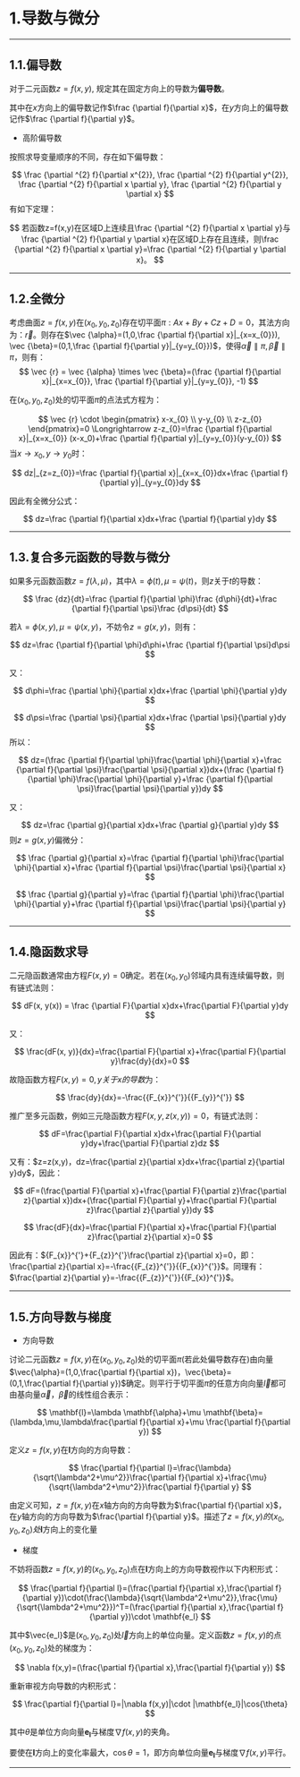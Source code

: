 # **1.导数与微分**

---

## **1.1.偏导数**

对于二元函数$z=f(x,y)$, 规定其在固定方向上的导数为**偏导数**。

其中在$x$方向上的偏导数记作$\frac {\partial f}{\partial x}$，在$y$方向上的偏导数记作$\frac {\partial f}{\partial y}$。

-  高阶偏导数

按照求导变量顺序的不同，存在如下偏导数：

$$
\frac {\partial ^{2} f}{\partial x^{2}}, \frac {\partial ^{2} f}{\partial y^{2}}, \frac {\partial ^{2} f}{\partial x \partial y}, \frac {\partial ^{2} f}{\partial y \partial x}
$$
有如下定理：

$$
若函数z=f(x,y)在区域D上连续且\frac {\partial ^{2} f}{\partial x \partial y}与\frac {\partial ^{2} f}{\partial y \partial x}在区域D上存在且连续，则\frac {\partial ^{2} f}{\partial x \partial y}=\frac {\partial ^{2} f}{\partial y \partial x}。
$$

---

## **1.2.全微分**

考虑曲面$z=f(x,y)$在$(x_{0}, y_{0}, z_{0})$存在切平面$\pi :Ax+By+Cz+D=0$，其法方向为：$\vec {r}$。则存在$\vec {\alpha}=(1,0,\frac {\partial f}{\partial x}|_{x=x_{0}}), \vec {\beta}=(0,1,\frac {\partial f}{\partial y}|_{y=y_{0}})$，使得$\vec {\alpha} \parallel \pi, \vec {\beta} \parallel \pi$，则有：
$$
\vec {r} = \vec {\alpha} \times \vec {\beta}=(\frac {\partial f}{\partial x}|_{x=x_{0}}, \frac {\partial f}{\partial y}|_{y=y_{0}}, -1)
$$

在$(x_{0}, y_{0}, z_{0})$处的切平面$\pi$的点法式方程为：

$$
\vec {r} \cdot
\begin{pmatrix}
x-x_{0} \\
y-y_{0} \\
z-z_{0}
\end{pmatrix}=0 \Longrightarrow z-z_{0}=\frac {\partial f}{\partial x}|_{x=x_{0}} (x-x_0)+\frac {\partial f}{\partial y}|_{y=y_{0}}(y-y_{0})
$$
当$x \to x_{0}, y \to y_{0}$时：

$$
dz|_{z=z_{0}}=\frac {\partial f}{\partial x}|_{x=x_{0}}dx+\frac {\partial f}{\partial y}|_{y=y_{0}}dy
$$

因此有全微分公式：

$$
dz=\frac {\partial f}{\partial x}dx+\frac {\partial f}{\partial y}dy
$$

---

## **1.3.复合多元函数的导数与微分**

如果多元函数函数$z=f(\lambda , \mu)$，其中$\lambda=\phi(t), \mu=\psi(t)$，则$z$关于$t$的导数：

$$
\frac {dz}{dt}=\frac {\partial f}{\partial \phi}\frac {d\phi}{dt}+\frac {\partial f}{\partial \psi}\frac {d\psi}{dt}
$$

若$\lambda=\phi(x, y), \mu=\psi(x, y)$，不妨令$z=g(x, y)$，则有：

$$
dz=\frac {\partial f}{\partial \phi}d\phi+\frac {\partial f}{\partial \psi}d\psi
$$

又：

$$
d\phi=\frac {\partial \phi}{\partial x}dx+\frac {\partial \phi}{\partial y}dy
$$

$$
d\psi=\frac {\partial \psi}{\partial x}dx+\frac {\partial \psi}{\partial y}dy
$$
所以：

$$
dz=(\frac {\partial f}{\partial \phi}\frac{\partial \phi}{\partial x}+\frac {\partial f}{\partial \psi}\frac{\partial \psi}{\partial x})dx+(\frac {\partial f}{\partial \phi}\frac{\partial \phi}{\partial y}+\frac {\partial f}{\partial \psi}\frac{\partial \psi}{\partial y})dy
$$

又：

$$
dz=\frac {\partial g}{\partial x}dx+\frac {\partial g}{\partial y}dy
$$
则$z=g(x, y)$偏微分：

$$
\frac {\partial g}{\partial x}=\frac {\partial f}{\partial \phi}\frac{\partial \phi}{\partial x}+\frac {\partial f}{\partial \psi}\frac{\partial \psi}{\partial x}
$$

$$
\frac {\partial g}{\partial y}=\frac {\partial f}{\partial \phi}\frac{\partial \phi}{\partial y}+\frac {\partial f}{\partial \psi}\frac{\partial \psi}{\partial y}
$$

---


## **1.4.隐函数求导**

二元隐函数通常由方程$F(x, y)=0$确定。若在$(x_{0}, y_{0})$邻域内具有连续偏导数，则有链式法则：

$$
dF(x, y(x)) = \frac {\partial F}{\partial x}dx+\frac{\partial F}{\partial y}dy
$$

又：

$$
\frac{dF(x, y)}{dx}=\frac{\partial F}{\partial x}+\frac{\partial F}{\partial y}\frac{dy}{dx}=0
$$

故隐函数方程$F(x, y)=0, y关于x的导数$为：

$$
\frac{dy}{dx}=-\frac{{F_{x}}^{'}}{{F_{y}}^{'}}
$$

推广至多元函数，例如三元隐函数方程$F(x, y, z(x, y))=0$，有链式法则：

$$
dF=\frac{\partial F}{\partial x}dx+\frac{\partial F}{\partial y}dy+\frac{\partial F}{\partial z}dz
$$

又有：$z=z(x,y)，dz=\frac{\partial z}{\partial x}dx+\frac{\partial z}{\partial y}dy$，因此：

$$
dF=(\frac{\partial F}{\partial x}+\frac{\partial F}{\partial z}\frac{\partial z}{\partial x})dx+(\frac{\partial F}{\partial y}+\frac{\partial F}{\partial z}\frac{\partial z}{\partial y})dy
$$

$$
           \frac{dF}{dx}=\frac{\partial F}{\partial x}+\frac{\partial F}{\partial z}\frac{\partial z}{\partial x}=0
$$

因此有：${F_{x}}^{'}+{F_{z}}^{'}\frac{\partial z}{\partial x}=0，即：\frac{\partial z}{\partial x}=-\frac{{F_{z}}^{'}}{{F_{x}}^{'}}$。同理有：$\frac{\partial z}{\partial y}=-\frac{{F_{z}}^{'}}{{F_{x}}^{'}}$。

---

## **1.5.方向导数与梯度**

- 方向导数

讨论二元函数$z=f(x,y)$在$(x_0,y_0,z_0)$处的切平面$\pi$(若此处偏导数存在)由向量$\vec{\alpha}=(1,0,\frac{\partial f}{\partial x})，\vec{\beta}=(0,1,\frac{\partial f}{\partial y})$确定。则平行于切平面$\pi$的任意方向向量$\vec{l}$都可由基向量$\vec{\alpha}，\vec{\beta}$的线性组合表示：

$$
\mathbf{l}=\lambda \mathbf{\alpha}+\mu \mathbf{\beta}=(\lambda,\mu,\lambda\frac{\partial f}{\partial x}+\mu \frac{\partial f}{\partial y})
$$

定义$z=f(x,y)$在$\mathbf{l}$方向的方向导数：

$$
\frac{\partial f}{\partial l}=\frac{\lambda}{\sqrt{\lambda^2+\mu^2}}\frac{\partial f}{\partial x}+\frac{\mu}{\sqrt{\lambda^2+\mu^2}}\frac{\partial f}{\partial y}
$$

由定义可知，$z=f(x,y)$在$x$轴方向的方向导数为$\frac{\partial f}{\partial x}$，在$y$轴方向的方向导数为$\frac{\partial f}{\partial y}$。描述了$z=f(x,y)的(x_0,y_0,z_0)处\mathbf{l}$方向上的变化量


- 梯度

不妨将函数$z=f(x,y)$的$(x_0,y_0,z_0)$点在$\mathbf{l}$方向上的方向导数视作以下内积形式：

$$
\frac{\partial f}{\partial l}=(\frac{\partial f}{\partial x},\frac{\partial f}{\partial y})\cdot(\frac{\lambda}{\sqrt{\lambda^2+\mu^2}},\frac{\mu}{\sqrt{\lambda^2+\mu^2}})^T=(\frac{\partial f}{\partial x},\frac{\partial f}{\partial y})\cdot \mathbf{e_l}
$$

其中$\vec{e_l}$是$(x_0,y_0,z_0)$处$\vec{l}$方向上的单位向量。定义函数$z=f(x,y)$的点$(x_0,y_0,z_0)$处的梯度为：

$$
\nabla f(x,y)=(\frac{\partial f}{\partial x},\frac{\partial f}{\partial y})
$$

重新审视方向导数的内积形式：

$$
\frac{\partial f}{\partial l}=|\nabla f(x,y)|\cdot |\mathbf{e_l}|\cos{\theta}
$$

其中$\theta$是单位方向向量$\mathbf{e_l}$与梯度$\nabla f(x,y)$的夹角。

要使在$\mathbf{l}$方向上的变化率最大，$\cos{\theta}=1$，即方向单位向量$\mathbf{e_l}$与梯度$\nabla f(x,y)$平行。

---

